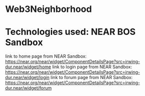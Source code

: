 # Web3Neighborhood

# Technologies used: NEAR BOS Sandbox

link to home page from NEAR Sandbox: https://near.org/near/widget/ComponentDetailsPage?src=irwing-dur.near/widget/home
link to login page from NEAR Sandbox: https://near.org/near/widget/ComponentDetailsPage?src=irwing-dur.near/widget/login
link to forum page from NEAR Sandbox: https://near.org/near/widget/ComponentDetailsPage?src=irwing-dur.near/widget/forum
